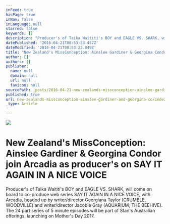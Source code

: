 ```yaml
---
inFeed: true
hasPage: true
inNav: false
inLanguage: null
starred: false
keywords: []
description: "Producer's of Taika Waititi's BOY and EAGLE VS. SHARK, will come on board to co-produce web series SAY IT AGAIN IN A NICE VOICE, with Arcadia, headed up by writer/director Georgiana Taylor (CRUMBLE, WOODVILLE) and writer/director Jacobie Gray (AQUARIUM, THE BEEHIVE). The 24 part series of 5 minute episodes will be part of Stan's Australian offerings, launching on Mother's Day 2017."
datePublished: '2016-04-21T08:53:23.457Z'
dateModified: '2016-04-21T08:53:22.849Z'
title: "New Zealand's MissConception: Ainslee Gardiner & Georgina Condor join Arcadia as producer's on SAY IT AGAIN IN A NICE VOICE"
author: []
authors: []
publisher:
  name: null
  domain: null
  url: null
  favicon: null
sourcePath: _posts/2016-04-21-new-zealands-missconception-ainslee-gardiner-and-georgina-co.md
published: true
url: new-zealands-missconception-ainslee-gardiner-and-georgina-co/index.html
_type: Article

---
```

![](https://the-grid-user-content.s3-us-west-2.amazonaws.com/d55c2e73-a83a-4210-a035-a0d1d3f3c93d.jpg)

# New Zealand's MissConception: Ainslee Gardiner & Georgina Condor join Arcadia as producer's on SAY IT AGAIN IN A NICE VOICE

Producer's of Taika Waititi's BOY and EAGLE VS. SHARK, will come on board to co-produce web series SAY IT AGAIN IN A NICE VOICE, with Arcadia, headed up by writer/director Georgiana Taylor (CRUMBLE, WOODVILLE) and writer/director Jacobie Gray (AQUARIUM, THE BEEHIVE). The 24 part series of 5 minute episodes will be part of Stan's Australian offerings, launching on Mother's Day 2017\.